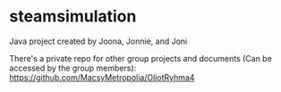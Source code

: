 # steamsimulation
Java project created by Joona, Jonnie, and Joni

There's a private repo for other group projects and documents (Can be accessed by the group members):
https://github.com/MacsyMetropolia/OliotRyhma4
